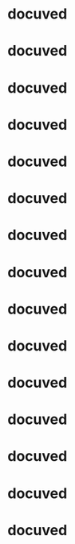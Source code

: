 # docuved
# docuved
# docuved
# docuved
# docuved
# docuved
# docuved
# docuved
# docuved
# docuved
# docuved
# docuved
# docuved
# docuved
# docuved
